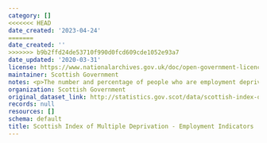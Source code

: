 ```yaml
---
category: []
<<<<<<< HEAD
date_created: '2023-04-24'
=======
date_created: ''
>>>>>>> b9b2ffd24de53710f990d0fcd609cde1052e93a7
date_updated: '2020-03-31'
license: https://www.nationalarchives.gov.uk/doc/open-government-licence/version/3/
maintainer: Scottish Government
notes: <p>The number and percentage of people who are employment deprived</p>
organization: Scottish Government
original_dataset_link: http://statistics.gov.scot/data/scottish-index-of-multiple-deprivation---employment-indicators
records: null
resources: []
schema: default
title: Scottish Index of Multiple Deprivation - Employment Indicators
---
```

